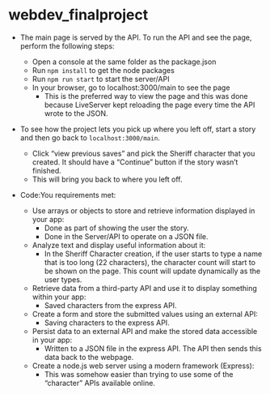 # webdev_finalproject

- The main page is served by the API. To run the API and see the page, perform the following steps:
    - Open a console at the same folder as the package.json
    - Run `npm install` to get the node packages
    - Run `npm run start` to start the server/API
    - In your browser, go to localhost:3000/main to see the page
        - This is the preferred way to view the page and this was done because LiveServer kept reloading the page every time the API wrote to the JSON. 
- To see how the project lets you pick up where you left off, start a story and then go back to `localhost:3000/main`.
    - Click “view previous saves” and pick the Sheriff character that you created. It should have a “Continue” button if the story wasn’t finished. 
    - This will bring you back to where you left off.


- Code:You requirements met:
    - Use arrays or objects to store and retrieve information displayed in your app:
        - Done as part of showing the user the story.
        - Done in the Server/API to operate on a JSON file.
    - Analyze text and display useful information about it:
        - In the Sheriff Character creation, if the user starts to type a name that is too long (22 characters), the character count will start to be shown on the page. This count will update dynamically as the user types.
    - Retrieve data from a third-party API and use it to display something within your app:
        - Saved characters from the express API.
    - Create a form and store the submitted values using an external API:
        - Saving characters to the express API.
    - Persist data to an external API and make the stored data accessible in your app:
        - Written to a JSON file in the express API. The API then sends this data back to the webpage.
    - Create a node.js web server using a modern framework (Express):
        - This was somehow easier than trying to use some of the “character” APIs available online.